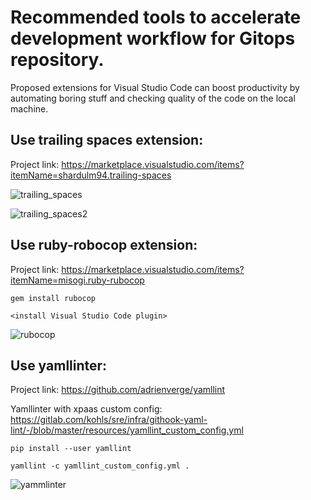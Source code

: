 # Recommended tools to accelerate development workflow for Gitops repository.

Proposed extensions for Visual Studio Code can boost productivity by automating boring stuff and checking quality of the code on the local machine.

## Use trailing spaces extension:
Project link:  https://marketplace.visualstudio.com/items?itemName=shardulm94.trailing-spaces

![trailing_spaces](https://lh4.googleusercontent.com/SxtqHml1gyavslR2RRTT1KHqCuFhabsG-f9R1H1FZ4aTBZZAWWiXgXqOrgTr61cIjDRJTzaGoU-gBbkqbGra4NbeaJdvjTm5s0E95-_mkxSc5u4jlZ0c8jPQiNqi33ZZbrjGdBmF)

![trailing_spaces2](https://lh4.googleusercontent.com/Pd0PHtlu3Cs2Q7PMpayWZ9Qe52EJnWV2G5v8ahPK0otJlnsxABzCqDmSudvWOIYbay1JZGYO1WykfC6AmdR_oLuqA-dx61AmmOTZtICFF6MD_165DJ3GDVZq_iNQx_wbuWAD5hpv)

## Use ruby-robocop extension:
Project link:  https://marketplace.visualstudio.com/items?itemName=misogi.ruby-rubocop

`gem install rubocop`

`<install Visual Studio Code plugin>`

![rubocop](https://lh6.googleusercontent.com/sv2zmIjlj5PvWeWmEM2oEBkgSxwm_gStLpoqYuI7P8HWngckNMoHH4acI1T3uFo2O_tbjREb4AOKjD2FIU5YqO6YQfeBAIGeacM5g13_Llrls02XbbTPM5ivILsqHnn-CkEXcP56)

## Use yamllinter:
Project link: https://github.com/adrienverge/yamllint

Yamllinter with xpaas custom config:
https://gitlab.com/kohls/sre/infra/githook-yaml-lint/-/blob/master/resources/yamllint_custom_config.yml

`pip install --user yamllint`

`yamllint -c yamllint_custom_config.yml .`


![yammlinter](https://lh6.googleusercontent.com/uzceD-Xt1Jehu3f4rEPHDX1MxNnZbkmKhbeujsJkm2tcc8VtcC2L9PH0HuusdgI46xj6V80iBdTfgWw1LK5GI5U2oHZv1vrREA0wJswfr6u6vTmuIiINv8yzL4O43fJbTC9ue66r)